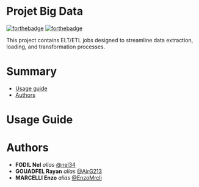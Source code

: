 # Projet Big Data

[![forthebadge](http://forthebadge.com/images/badges/built-with-love.svg)](http://forthebadge.com)  [![forthebadge](http://forthebadge.com/images/badges/powered-by-electricity.svg)](http://forthebadge.com)

This project contains ELT/ETL jobs designed to streamline data extraction, loading, and transformation processes.

# Summary

 - [Usage guide](#Usage-Guide)
 - [Authors](#Authors)
	
# Usage Guide



# Authors 

* **FODIL Nel** _alias_ [@nel34](https://github.com/nel34)
* **GOUADFEL Rayan** _alias_ [@AirG213](https://github.com/AirG213)
* **MARCELLI Enzo** _alias_ [@EnzoMrcli](https://github.com/EnzoMrcli)
